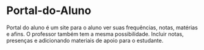 # Portal-do-Aluno
Portal do aluno é um site para o aluno ver suas frequências, notas, matérias e afins. O professor também tem a mesma possibilidade. Incluir notas, presenças e adicionando materiais de apoio para o estudante. 
